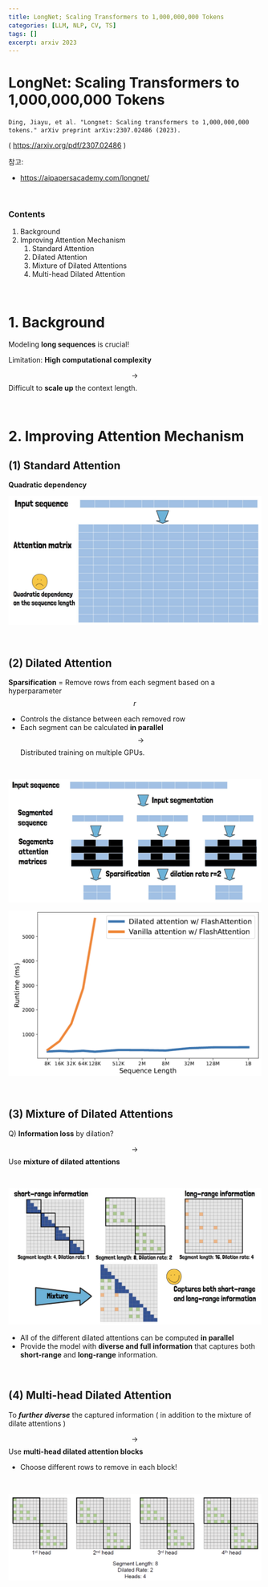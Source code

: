 ```yaml
---
title: LongNet; Scaling Transformers to 1,000,000,000 Tokens
categories: [LLM, NLP, CV, TS]
tags: []
excerpt: arxiv 2023
---
```


<script src="https://cdn.mathjax.org/mathjax/latest/MathJax.js?config=TeX-AMS-MML_HTMLorMML" type="text/javascript"></script>

# LongNet: Scaling Transformers to 1,000,000,000 Tokens

```
Ding, Jiayu, et al. "Longnet: Scaling transformers to 1,000,000,000 tokens." arXiv preprint arXiv:2307.02486 (2023).
```

( https://arxiv.org/pdf/2307.02486 )

참고: 

- https://aipapersacademy.com/longnet/

<br>

### Contents

1. Background
2. Improving Attention Mechanism
   1. Standard Attention
   2. Dilated Attention
   3. Mixture of Dilated Attentions
   4. Multi-head Dilated Attention


<br>

# 1. Background

Modeling **long sequences** is crucial!

Limitation: **High computational complexity**

$$\rightarrow$$ Difficult to **scale up** the context length.

<br>

# 2. Improving Attention Mechanism

## (1) Standard Attention

**Quadratic dependency**

![figure2](/assets/img/llm/img105.png)

<br>

## (2) Dilated Attention

**Sparsification** = Remove rows from each segment based on a hyperparameter $$r$$

- Controls the distance between each removed row
- Each segment can be calculated **in parallel** $$\rightarrow$$ Distributed training on multiple GPUs.

<br>

![figure2](/assets/img/llm/img106.png)

![figure2](/assets/img/llm/img107.png)

<br>

## (3) Mixture of Dilated Attentions

Q) **Information loss** by dilation?

$$\rightarrow$$ Use **mixture of dilated attentions**

<br>

![figure2](/assets/img/llm/img109.png)

- All of the different dilated attentions can be computed **in parallel**
- Provide the model with **diverse and full information** that captures both **short-range** and **long-range** information.

<br>

## (4) Multi-head Dilated Attention

To ***further diverse*** the captured information ( in addition to the mixture of dilate attentions )

$$\rightarrow$$ Use **multi-head dilated attention blocks**

- Choose different rows to remove in each block!

<br>

![figure2](/assets/img/llm/img110.png)
